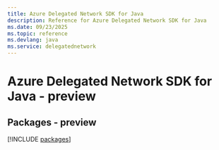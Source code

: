 ```yaml
---
title: Azure Delegated Network SDK for Java
description: Reference for Azure Delegated Network SDK for Java
ms.date: 09/23/2025
ms.topic: reference
ms.devlang: java
ms.service: delegatednetwork
---
```

# Azure Delegated Network SDK for Java - preview
## Packages - preview
[!INCLUDE [packages](delegated-network-index.md)]